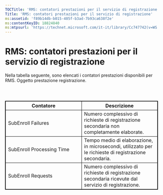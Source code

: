 ```yaml
---
TOCTitle: 'RMS: contatori prestazioni per il servizio di registrazione'
Title: 'RMS: contatori prestazioni per il servizio di registrazione'
ms:assetid: 'f89b14db-b015-405f-b3ad-7b93ca638f2e'
ms:contentKeyID: 18824840
ms:mtpsurl: 'https://technet.microsoft.com/it-it/library/Cc747742(v=WS.10)'
---
```


RMS: contatori prestazioni per il servizio di registrazione
===========================================================

Nella tabella seguente, sono elencati i contatori prestazioni disponibili per RMS. Oggetto prestazione registrazione.

###  

 
<table style="border:1px solid black;">
<colgroup>
<col width="50%" />
<col width="50%" />
</colgroup>
<thead>
<tr class="header">
<th style="border:1px solid black;" >Contatore</th>
<th style="border:1px solid black;" >Descrizione</th>
</tr>
</thead>
<tbody>
<tr class="odd">
<td style="border:1px solid black;">SubEnroll Failures</td>
<td style="border:1px solid black;">Numero complessivo di richieste di registrazione secondaria non completamente elaborate.</td>
</tr>
<tr class="even">
<td style="border:1px solid black;">SubEnroll Processing Time</td>
<td style="border:1px solid black;">Tempo medio di elaborazione, in microsecondi, utilizzato per le richieste di registrazione secondaria.</td>
</tr>
<tr class="odd">
<td style="border:1px solid black;">SubEnroll Requests</td>
<td style="border:1px solid black;">Numero complessivo di richieste di registrazione secondaria ricevute dal servizio di registrazione.</td>
</tr>
</tbody>
</table>
